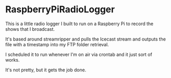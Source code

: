 # RaspberryPiRadioLogger
This is a little radio logger I built to run on a Raspberry Pi to record the shows that I broadcast.

It's based around streamripper and pulls the Icecast stream and outputs the file with a timestamp into my FTP folder retrieval.

I scheduled it to run whenever I'm on air via crontab and it just sort of works.

It's not pretty, but it gets the job done.
